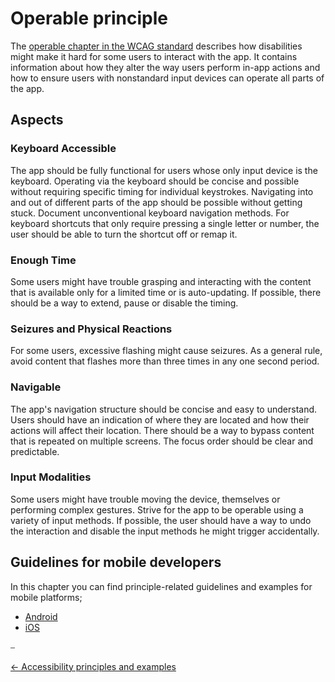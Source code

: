 # Operable principle

The [operable chapter in the WCAG standard](https://www.w3.org/WAI/WCAG21/quickref/?currentsidebar=%23col_overview&levels=aa%2Caaa&technologies=smil%2Cpdf%2Cflash%2Csl#principle2) describes how disabilities might make it hard for some users to interact with the app. It contains information about how they alter the way users perform in-app actions and how to ensure users with nonstandard input devices can operate all parts of the app.

## Aspects

### Keyboard Accessible

The app should be fully functional for users whose only input device is the keyboard. Operating via the keyboard should be concise and possible without requiring specific timing for individual keystrokes. Navigating into and out of different parts of the app should be possible without getting stuck. Document unconventional keyboard navigation methods. For keyboard shortcuts that only require pressing a single letter or number, the user should be able to turn the shortcut off or remap it.

### Enough Time

Some users might have trouble grasping and interacting with the content that is available only for a limited time or is auto-updating. If possible, there should be a way to extend, pause or disable the timing.

### Seizures and Physical Reactions

For some users, excessive flashing might cause seizures. As a general rule, avoid content that flashes more than three times in any one second period.

### Navigable

The app's navigation structure should be concise and easy to understand. Users should have an indication of where they are located and how their actions will affect their location. There should be a way to bypass content that is repeated on multiple screens. The focus order should be clear and predictable.

### Input Modalities

Some users might have trouble moving the device, themselves or performing complex gestures. Strive for the app to be operable using a variety of input methods. If possible, the user should have a way to undo the interaction and disable the input methods he might trigger accidentally.

## Guidelines for mobile developers

In this chapter you can find principle-related guidelines and examples for mobile platforms;

* [Android](../platforms/android/guideline_operable_android.md "Operable guidelines for Android")
* [iOS](../platforms/ios/guideline_operable_ios.md "Operable guidelines for iOS")

⎯

[← Accessibility principles and examples](accessibility_principles_and_examples.md "Accessibility principles and examples")
